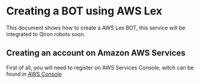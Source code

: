 # Creating a BOT using AWS Lex

This document shows how to create a AWS Lex BOT, this service will be integrated to Qiron robots soon.

## 



## Creating an account on Amazon AWS Services
First of all, you will need to register on AWS Services Console, witch can be found in <a href="https://aws.amazon.com/pt/console/" target="_blank"> AWS Console </a>
